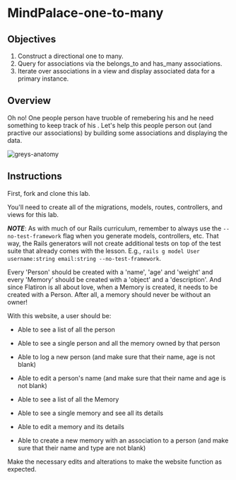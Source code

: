 # MindPalace-one-to-many

## Objectives

1. Construct a directional one to many.
2. Query for associations via the belongs_to and has_many associations.
3. Iterate over associations in a view and display associated data for a primary instance.

## Overview

Oh no! One people person have truoble of remebering his <object here> and he need something to keep track of his <object here>.  Let's help this people person out (and practive our associations) by building some associations and displaying the data.

![greys-anatomy](https://media.giphy.com/media/6SaVutI40pCKc/giphy.gif)

## Instructions

First, fork and clone this lab.

You'll need to create all of the migrations, models, routes, controllers, and views for this lab.

***NOTE***: As with much of our Rails curriculum, remember to always use the `--no-test-framework` flag when you generate models, controllers, etc. That way, the Rails generators will not create additional tests on top of the test suite that already comes with the lesson. E.g., `rails g model User username:string email:string --no-test-framework`.

Every 'Person' should be created with a 'name', 'age' and 'weight' and every 'Memory' should be created with a 'object' and a 'description'. And since Flatiron is all about love, when a Memory is created, it needs to be created with a Person. After all, a memory should never be without an owner!

With this website, a user should be:

* Able to see a list of all the person

* Able to see a single person and all the memory owned by that person

* Able to log a new person (and make sure that their name, age is not blank)

* Able to edit a person's name (and make sure that their name and age is not blank)

* Able to see a list of all the Memory

* Able to see a single memory and see all its details

* Able to edit a memory and its details

* Able to create a new memory with an association to a person (and make sure that their name and type are not blank)

Make the necessary edits and alterations to make the website function as expected.
